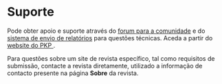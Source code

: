 # Suporte


Pode obter apoio e suporte através do [forum para a comunidade](http://forum.pkp.sfu.ca/) e do [sistema de envio de relatórios](https://github.com/pkp/pkp-lib/#issues) para questões técnicas. Aceda a partir do [website do PKP ](https://pkp.sfu.ca).

Para questões sobre um site de revista específico, tal como requisitos de submissão, contacte a revista diretamente, utilizado a informação de contacto presente na página **Sobre** da revista.